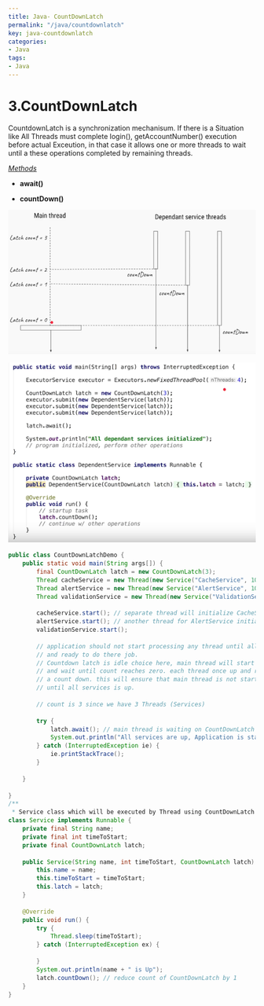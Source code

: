 ```yaml
---
title: Java- CountDownLatch
permalink: "/java/countdownlatch"
key: java-countdownlatch
categories:
- Java
tags:
- Java
---
```


3.CountDownLatch
==================

CountdownLatch is a synchronization mechanisum. If there is a Situation like All
Threads must complete login(), getAccountNumber() execution before actual
Exceution, in that case it allows one or more threads to wait until a these
operations completed by remaining threads.

<u>*Methods*</u>

-   **await()**

-   **countDown()**


![](media/79998e59f89ec98338c76fd0a1fbdbc1.png)

![](media/b6599b096717f3a937565e4802aa1929.png)

```java
public class CountDownLatchDemo {
	public static void main(String args[]) {
		final CountDownLatch latch = new CountDownLatch(3);
		Thread cacheService = new Thread(new Service("CacheService", 1000, latch));
		Thread alertService = new Thread(new Service("AlertService", 1000, latch));
		Thread validationService = new Thread(new Service("ValidationService", 1000, latch));

		cacheService.start(); // separate thread will initialize CacheService
		alertService.start(); // another thread for AlertService initialization
		validationService.start();

		// application should not start processing any thread until all service is up
		// and ready to do there job.
		// Countdown latch is idle choice here, main thread will start with count 3
		// and wait until count reaches zero. each thread once up and read will do
		// a count down. this will ensure that main thread is not started processing
		// until all services is up.

		// count is 3 since we have 3 Threads (Services)

		try {
			latch.await(); // main thread is waiting on CountDownLatch to finish
			System.out.println("All services are up, Application is starting now");
		} catch (InterruptedException ie) {
			ie.printStackTrace();
		}

	}

}
/**
 * Service class which will be executed by Thread using CountDownLatch * synchronizer. */
class Service implements Runnable {
	private final String name;
	private final int timeToStart;
	private final CountDownLatch latch;

	public Service(String name, int timeToStart, CountDownLatch latch) {
		this.name = name;
		this.timeToStart = timeToStart;
		this.latch = latch;
	}

	@Override
	public void run() {
		try {
			Thread.sleep(timeToStart);
		} catch (InterruptedException ex) {
			 
		}
		System.out.println(name + " is Up");
		latch.countDown(); // reduce count of CountDownLatch by 1
	}
}
```
